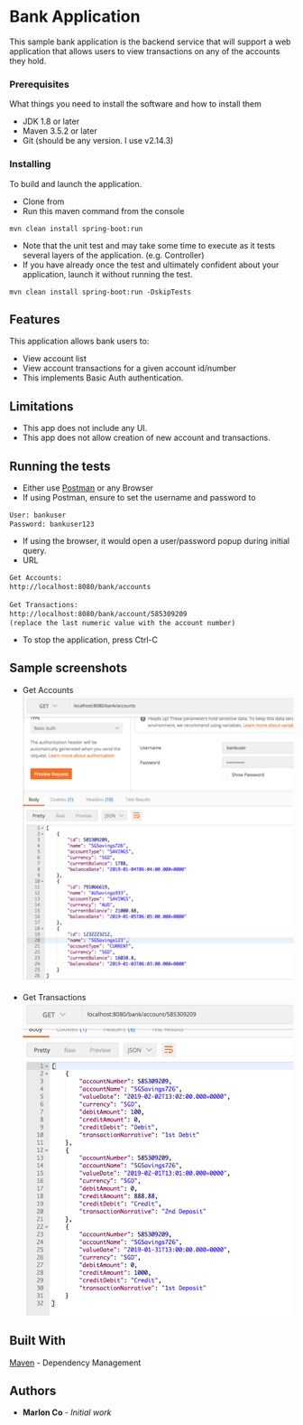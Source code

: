 # Bank Application

This sample bank application is the backend service that will support a web application that allows users to view transactions on any of the accounts they hold.

### Prerequisites

What things you need to install the software and how to install them

* JDK 1.8 or later
* Maven 3.5.2 or later
* Git (should be any version. I use v2.14.3)

### Installing

To build and launch the application.

* Clone from 
* Run this maven command from the console 

```
mvn clean install spring-boot:run
```

* Note that the unit test and may take some time to execute as it tests several layers of the application. (e.g. Controller)
* If you have already once the test and ultimately confident about your application, launch it without running the test.

```
mvn clean install spring-boot:run -DskipTests
```

## Features

This application allows bank users to:
* View account list
* View account transactions for a given account id/number
* This implements Basic Auth authentication.

## Limitations
* This app does not include any UI.
* This app does not allow creation of new account and transactions.

## Running the tests

* Either use [Postman](https://www.getpostman.com/downloads/) or any Browser 
* If using Postman, ensure to set the username and password to

```
User: bankuser
Password: bankuser123
```

* If using the browser, it would open a user/password popup during initial query.
* URL

```
Get Accounts: 
http://localhost:8080/bank/accounts

Get Transactions: 
http://localhost:8080/bank/account/585309209
(replace the last numeric value with the account number)

```
* To stop the application, press Ctrl-C

## Sample screenshots

* Get Accounts 
![Get Accounts](./readme-images/getAccounts.png)

* Get Transactions
![Get Transactions](./readme-images/getTransactions.png)

## Built With

[Maven](https://maven.apache.org/) - Dependency Management

## Authors

* **Marlon Co** - *Initial work* 




